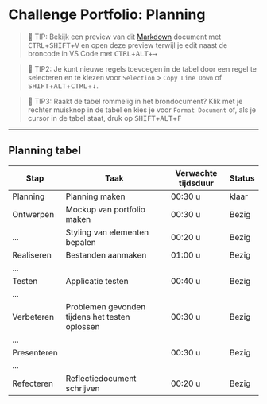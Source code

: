 # Challenge Portfolio: Planning

> :rocket: TIP: Bekijk een preview van dit [Markdown](https://guides.github.com/features/mastering-markdown/) document met <kbd>CTRL</kbd>+<kbd>SHIFT</kbd>+<kbd>V</kbd> en open deze preview terwijl je edit naast de broncode in VS Code met <kbd>CTRL</kbd>+<kbd>ALT</kbd>+<kbd>→</kbd>

> :rocket: TIP2: Je kunt nieuwe regels toevoegen in de tabel door een regel te selecteren en te kiezen voor `Selection` > `Copy Line Down` of <kbd>SHIFT</kbd>+<kbd>ALT</kbd>+<kbd>CTRL</kbd>+<kbd>↓</kbd>. 

> :rocket: TIP3: Raakt de tabel rommelig in het brondocument? Klik met je rechter muisknop in de tabel en kies je voor `Format Document` of, als je cursor in de tabel staat, druk op <kbd>SHIFT</kbd>+<kbd>ALT</kbd>+<kbd>F</kbd>

----

## Planning tabel

| Stap        | Taak                                           | Verwachte tijdsduur | Status |
| ----------- | ---------------------------------------------- | ------------------- | ------ |
| Planning    | Planning maken                                 | 00:30 u             | klaar  |
| Ontwerpen   | Mockup van portfolio maken                     | 00:30 u             | Bezig  |
| ...         | Styling van elementen bepalen                  | 00:20 u             | Bezig  |
| Realiseren  | Bestanden aanmaken                             | 01:00 u             | Bezig  |
| ...         |                                                |                     |        |
| Testen      | Applicatie testen                              | 00:40 u             | Bezig  |
| ...         |                                                |                     |        |
| Verbeteren  | Problemen gevonden tijdens het testen oplossen | 00:30 u             | Bezig  |
| ...         |                                                |                     |        |
| Presenteren |                                                | 00:30 u             | Bezig  |
| ...         |                                                |                     |        |
| Refecteren  | Reflectiedocument schrijven                    | 00:20 u             | Bezig  |
